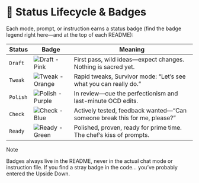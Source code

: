 # 🌈 Status Lifecycle & Badges

Each mode, prompt, or instruction earns a status badge (find the badge legend right here—and at the top of each README):

| Status | Badge | Meaning |
| - | - | - |
| `Draft` | ![Draft - Pink](https://img.shields.io/badge/status-draft-F72585.svg) | First pass, wild ideas—expect changes. Nothing is sacred yet. |
| `Tweak` | ![Tweak - Orange](https://img.shields.io/badge/status-tweak-FB5607.svg) | Rapid tweaks, Survivor mode: “Let’s see what you can really do.” |
| `Polish` | ![Polish - Purple](https://img.shields.io/badge/status-polish-9B5DE5.svg) | In review—cue the perfectionism and last-minute OCD edits. |
| `Check` | ![Check - Blue](https://img.shields.io/badge/status-check-3A86FF.svg) | Actively tested, feedback wanted—“Can someone break this for me, please?” |
| `Ready` | ![Ready - Green](https://img.shields.io/badge/status-ready-007F5F.svg) | Polished, proven, ready for prime time. The chef’s kiss of prompts. |

> [!Note]
>
> Badges always live in the README, never in the actual chat mode or instruction file. If you find a stray badge in the code... you’ve probably entered the Upside Down.
